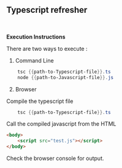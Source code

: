 ## Typescript refresher
<br/>


<b> Execution Instructions </b>


There are two ways to execute :

1.  Command Line

```Powershell
    tsc {{path-to-Typescript-file}}.ts
    node {{path-to-Javascript-file}}.js
```

2. Browser

Compile the typescript file

``` Powershell
    tsc {{path-to-Typescript-file}}.ts
```

Call the compiled javascript from the HTML

```html
<body>
    <script src="test.js"></script>
</body>
```

Check the browser console for output.